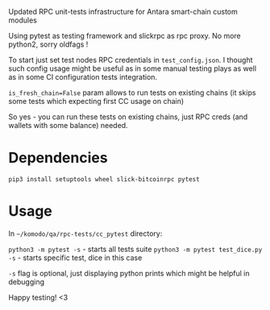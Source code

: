 Updated RPC unit-tests infrastructure for Antara smart-chain custom modules

Using pytest as testing framework and slickrpc as rpc proxy.
No more python2, sorry oldfags !

To start just set test nodes RPC credentials in `test_config.json`.
I thought such config usage might be useful as in some manual testing plays as well as in some CI configuration tests integration.

`is_fresh_chain=False` param allows to run tests on existing chains (it skips some tests which expecting first CC usage on chain)

So yes - you can run these tests on existing chains, just RPC creds (and wallets with some balance) needed.

# Dependencies

`pip3 install setuptools wheel slick-bitcoinrpc pytest`

# Usage

In `~/komodo/qa/rpc-tests/cc_pytest` directory:

`python3 -m pytest -s` - starts all tests suite
`python3 -m pytest test_dice.py -s` - starts specific test, dice in this case

`-s` flag is optional, just displaying python prints which might be helpful in debugging

Happy testing! <3